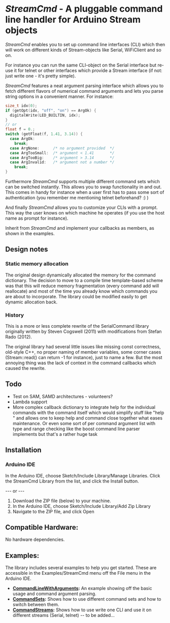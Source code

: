 # *StreamCmd* - A pluggable command line handler for Arduino Stream objects
*StreamCmd* enables you to set up command line interfaces (CLI) which then will work on different kinds of Stream-objects like Serial, WiFiClient and so on.

For instance you can run the same CLI-object on the Serial interface but re-use it for telnet or other interfaces which provide a Stream interface (if not: just write one - it's pretty simple).

*StreamCmd* features a neat argument parsing interface which allows you to fetch different flavors of numerical command arguments and lets you parse string options in a convenient manner. For instance:

```c++
size_t idx(0);
if (getOpt(idx, "off", "on") == ArgOk) {
  digitalWrite(LED_BUILTIN, idx);
}
// or
float f = 0.;
switch (getFloat(f, 1.41, 3.14)) {
  case ArgOk:
    break;
  case ArgNone:      /* no argument provided  */
  case ArgTooSmall:  /* argument < 1.41       */
  case ArgTooBig:    /* argument > 3.14       */
  case ArgInvalid:   /* argument not a number */
    break;
}  
```

Furthermore *StreamCmd* supports multiple different command sets which can be switched instantly. This allows you to swap functionality in and out. This comes in handy for instance when a user first has to pass some sort of authentication (you remember me mentioning telnet beforehand? :) )

And finally *StreamCmd* allows you to customize your CLIs with a prompt. This way the user knows on which machine he operates (if you use the host name as prompt for instance).

Inherit from *StreamCmd* and implement your callbacks as members, as shown in the examples.

## Design notes
### Static memory allocation
The original design dynamically allocated the memory for the command dictionary. The decision to move to a compile time template-based scheme was that this will reduce memory fragmentation (every command add will reallocate) and most of the time you already know which commands you are about to incorporate. The library could be modified easily to get dynamic allocation back.

### History
This is a more or less complete rewrite of the SerialCommand library originally written by Steven Cogswell (2011) with modifications from Stefan Rado (2012).

The original library had several little issues like missing const correctness, old-style C++, no proper naming of member variables, some corner cases (Stream::read() can return -1 for instance), just to name a few. But the most annoying thing was the lack of context in the command callbacks which caused the rewrite.

## Todo
* Test on SAM, SAMD architectures - volunteers?
* Lambda support
* More complex callback dictionary to integrate help for the individual commands with the command itself which would simplify stuff like "help <command name>" and allows one to keep help and command close together what eases maintenance. Or even some sort of per command argument list with type and range checking like the boost command line parser implements but that's a rather huge task

## Installation
### Arduino IDE
In the Arduino IDE, choose Sketch/Include Library/Manage Libraries.  Click the StreamCmd Library from the list, and click the Install button.

--- or ---

1. Download the ZIP file (below) to your machine.
2. In the Arduino IDE, choose Sketch/Include Library/Add Zip Library
3. Navigate to the ZIP file, and click Open

## Compatible Hardware:
No hardware dependencies.

## Examples:
The library includes several examples to help you get started. These are accessible in the Examples/StreamCmd menu off the File menu in the Arduino IDE.
* **[CommandLineWithArguments](examples/CommandLineWithArguments):** An example showing off the basic usage and command argument parsing.
* **[CommandSets](examples/CommandSets):** Shows how to use different command sets and how to switch between them.
* **[CommandStreams](examples/CommandStreams):** Shows how to use write one CLI and use it on different streams (Serial, telnet) -- to be added...
